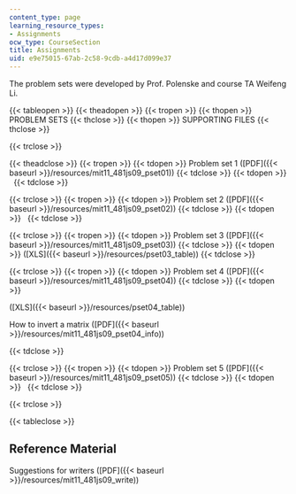 ```yaml
---
content_type: page
learning_resource_types:
- Assignments
ocw_type: CourseSection
title: Assignments
uid: e9e75015-67ab-2c58-9cdb-a4d17d099e37
---
```


The problem sets were developed by Prof. Polenske and course TA Weifeng Li.

{{< tableopen >}}
{{< theadopen >}}
{{< tropen >}}
{{< thopen >}}
PROBLEM SETS
{{< thclose >}}
{{< thopen >}}
SUPPORTING FILES
{{< thclose >}}

{{< trclose >}}

{{< theadclose >}}
{{< tropen >}}
{{< tdopen >}}
Problem set 1 ([PDF]({{< baseurl >}}/resources/mit11_481js09_pset01))
{{< tdclose >}}
{{< tdopen >}}
 
{{< tdclose >}}

{{< trclose >}}
{{< tropen >}}
{{< tdopen >}}
Problem set 2 ([PDF]({{< baseurl >}}/resources/mit11_481js09_pset02))
{{< tdclose >}}
{{< tdopen >}}
 
{{< tdclose >}}

{{< trclose >}}
{{< tropen >}}
{{< tdopen >}}
Problem set 3 ([PDF]({{< baseurl >}}/resources/mit11_481js09_pset03))
{{< tdclose >}}
{{< tdopen >}}
([XLS]({{< baseurl >}}/resources/pset03_table))
{{< tdclose >}}

{{< trclose >}}
{{< tropen >}}
{{< tdopen >}}
Problem set 4 ([PDF]({{< baseurl >}}/resources/mit11_481js09_pset04))
{{< tdclose >}}
{{< tdopen >}}


([XLS]({{< baseurl >}}/resources/pset04_table))

How to invert a matrix ([PDF]({{< baseurl >}}/resources/mit11_481js09_pset04_info))


{{< tdclose >}}

{{< trclose >}}
{{< tropen >}}
{{< tdopen >}}
Problem set 5 ([PDF]({{< baseurl >}}/resources/mit11_481js09_pset05))
{{< tdclose >}}
{{< tdopen >}}
 
{{< tdclose >}}

{{< trclose >}}

{{< tableclose >}}

Reference Material
------------------

Suggestions for writers ([PDF]({{< baseurl >}}/resources/mit11_481js09_write))